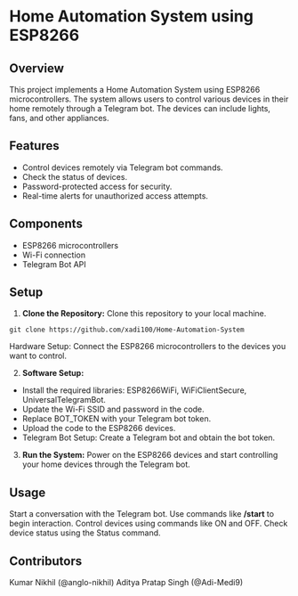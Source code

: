 # Home Automation System using ESP8266


## Overview

This project implements a Home Automation System using ESP8266 microcontrollers.
The system allows users to control various devices in their home remotely through a Telegram bot. 
The devices can include lights, fans, and other appliances.

## Features

* Control devices remotely via Telegram bot commands.
* Check the status of devices.
* Password-protected access for security.
* Real-time alerts for unauthorized access attempts.

## Components

* ESP8266 microcontrollers
* Wi-Fi connection
* Telegram Bot API

## Setup

 1. **Clone the Repository:** Clone this repository to your local machine.
 
 ```
 git clone https://github.com/xadi100/Home-Automation-System
 ```

 Hardware Setup: Connect the ESP8266 microcontrollers to the devices you want to control.

2. **Software Setup:**

* Install the required libraries: ESP8266WiFi, WiFiClientSecure, UniversalTelegramBot.
* Update the Wi-Fi SSID and password in the code.
* Replace BOT_TOKEN with your Telegram bot token.
* Upload the code to the ESP8266 devices.
* Telegram Bot Setup: Create a Telegram bot and obtain the bot token.

3. **Run the System:** Power on the ESP8266 devices and start controlling your home devices through the Telegram bot.

## **Usage**
Start a conversation with the Telegram bot.
Use commands like **/start** to begin interaction.
Control devices using commands like ON and OFF.
Check device status using the Status command.

## Contributors
Kumar Nikhil (@anglo-nikhil)
Aditya Pratap Singh (@Adi-Medi9)


